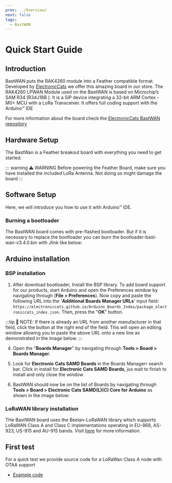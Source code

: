 ```yaml
---
prev: ../Overview/
next: false
tags:
  - BastWAN
---
```


# Quick Start Guide

## Introduction

BastWAN puts the RAK4260 module into a Feather compatible format. Developed by [ElectronicCats](http://www.electroniccats.com/) we offer this amazing board in our store. The RAK4260 LPWAN Module used on the BastWAN is based on Microchip’s SAM R34 (R34J18B ). It is a SiP device integrating a 32-bit ARM Cortex -M0+ MCU with a LoRa Transceiver. It offers full coding support with the Arduino™ IDE

For more information about the board check the [ElectronicCats BastWAN repository](https://github.com/ElectronicCats/Bast-WAN)

## Hardware Setup

The BastWan is a Feather breakout board with everything you need to get started. 

::: warning ⚠️ WARNING
Before powering the Feather Board, make sure you have installed the included LoRa Antenna. Not doing so might damage the board
:::

## Software Setup

Here, we will introduce you how to use it with Arduino™ IDE. 

<!-- The board is like below.

<rk-img
  src="/assets/images/wisduo/bastwan/quickstart/bastwan.png"
  width="40%"
  caption="BastWAN Board"
/> -->

### Burning a bootloader

The BastWAN board comes with pre-flashed bootloader. But if it is necessary to replace the bootloader you can burn the bootloader-bast-wan-v3.4.0.bin with Jlink like below:

<rk-img
  src="/assets/images/wisduo/bastwan/quickstart/download.png"
  width="60%"
  caption="Burning the bootloader"
/>

## Arduino installation

### BSP installation

1. After download bootloader, Install the BSP library. To add board support for our products, start Arduino and open the Preferences window by navigating through (**File > Preferences**). Now copy and paste the following URL into the '**Additional Boards Manager URLs**' input field: `https://electroniccats.github.io/Arduino_Boards_Index/package_electroniccats_index.json`. Then, press the "**OK**" button.

<rk-img
  src="/assets/images/wisduo/bastwan/quickstart/additional-board-support.png"
  width="60%"
  caption="Arduino additional board support"
/>

:::tip 📝 NOTE:
If there is already an URL from another manufacturer in that field, click the button at the right end of the field. This will open an editing window allowing you to paste the above URL onto a new line as demonstrated in the image below.
:::

<rk-img
  src="/assets/images/wisduo/bastwan/quickstart/support-board-add-url.png"
  width="60%"
  caption="Alternative method for additional board support"
/>

4. Open the "**Boards Manager**" by navigating through **Tools > Board > Boards Manager**.

<rk-img
  src="/assets/images/wisduo/bastwan/quickstart/boards-manager.png"
  width="60%"
  caption="Arduino boards manager"
/>

5. Look for **Electronic Cats SAMD Boards** in the Boards Managerr search bar. Click in install for **Electronic Cats SAMD Boards**, jus wait to finish to install and only close the window.

<rk-img
  src="/assets/images/wisduo/bastwan/quickstart/electronic-cats-samd-boards.png"
  width="60%"
  caption="Installing Electronic Cats SAMD Boards"
/>

6. BastWAN should now be on the list of Boards by navigating through **Tools > Board > Electronic Cats SAMD(L)(C) Core for Arduino** as shown in the image below:

<rk-img
  src="/assets/images/wisduo/bastwan/quickstart/bastwan-in-boards.png"
  width="85%"
  caption="BastWAN available in Boards list"
/>


### LoRaWAN library installation

THe BastWAN board uses the Beelan-LoRaWAN library which supports LoRaWAN Class A and Class C implementations operating in EU-868, AS-923, US-915 and AU-915 bands. Visit [here](https://github.com/BeelanMX/Beelan-LoRaWAN) for more information.

## First test

For a quick test we provide source code for a LoRaWan Class A node with OTAA support

- [Example code](https://github.com/RAKWireless/Evaluation_Boards/tree/master/RAK4260/Arduino/send-class-A-OTAA)
